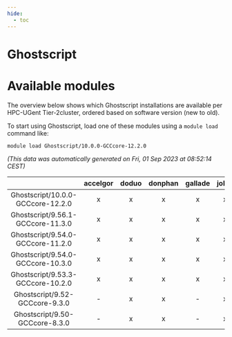 ```yaml
---
hide:
  - toc
---
```


Ghostscript
===========

# Available modules


The overview below shows which Ghostscript installations are available per HPC-UGent Tier-2cluster, ordered based on software version (new to old).

To start using Ghostscript, load one of these modules using a `module load` command like:

```shell
module load Ghostscript/10.0.0-GCCcore-12.2.0
```

*(This data was automatically generated on Fri, 01 Sep 2023 at 08:52:14 CEST)*  

| |accelgor|doduo|donphan|gallade|joltik|skitty|swalot|victini|
| :---: | :---: | :---: | :---: | :---: | :---: | :---: | :---: | :---: |
|Ghostscript/10.0.0-GCCcore-12.2.0|x|x|x|x|x|x|x|x|
|Ghostscript/9.56.1-GCCcore-11.3.0|x|x|x|x|x|x|x|x|
|Ghostscript/9.54.0-GCCcore-11.2.0|x|x|x|x|x|x|x|x|
|Ghostscript/9.54.0-GCCcore-10.3.0|x|x|x|x|x|x|x|x|
|Ghostscript/9.53.3-GCCcore-10.2.0|x|x|x|x|x|x|x|x|
|Ghostscript/9.52-GCCcore-9.3.0|-|x|x|-|x|x|x|x|
|Ghostscript/9.50-GCCcore-8.3.0|-|x|x|-|x|x|x|x|
